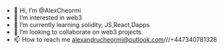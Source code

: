 - 👋 Hi, I’m @AlexCheormi
- 👀 I’m interested in web3
- 🌱 I’m currently learning solidity, JS,React,Dapps
- 💞️ I’m looking to collaborate on web3 projects.
- 📫 How to reach me alexandrucheormi@outlook.com///+447340781328

<!---
AlexCheormi/AlexCheormi is a ✨ special ✨ repository because its `README.md` (this file) appears on your GitHub profile.
You can click the Preview link to take a look at your changes.
--->
